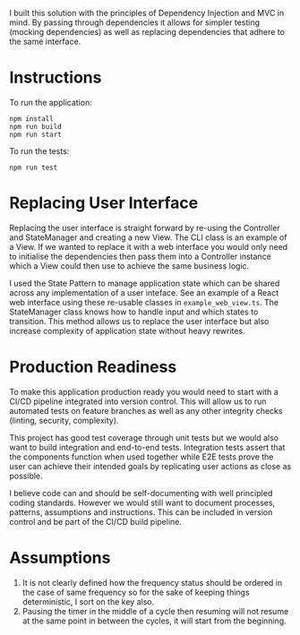 I built this solution with the principles of Dependency Injection and MVC in mind. By passing through dependencies it allows for simpler testing (mocking dependencies) as well as replacing dependencies that adhere to the same interface.

# Instructions

To run the application:

```
npm install
npm run build
npm run start
```

To run the tests:

```
npm run test
```

# Replacing User Interface

Replacing the user interface is straight forward by re-using the Controller and StateManager and creating a new View. The CLI class is an example of a View. If we wanted to replace it with a web interface you would only need to initialise the dependencies then pass them into a Controller instance which a View could then use to achieve the same business logic.

I used the State Pattern to manage application state which can be shared across any implementation of a user inteface. See an example of a React web interface using these re-usable classes in `example_web_view.ts`. The StateManager class knows how to handle input and which states to transition. This method allows us to replace the user interface but also increase complexity of application state without heavy rewrites.

# Production Readiness

To make this application production ready you would need to start with a CI/CD pipeline integrated into version control. This will allow us to run automated tests on feature branches as well as any other integrity checks (linting, security, complexity).

This project has good test coverage through unit tests but we would also want to build integration and end-to-end tests. Integration tests assert that the components function when used together while E2E tests prove the user can achieve their intended goals by replicating user actions as close as possible.

I believe code can and should be self-documenting with well principled coding standards. However we would still want to document processes, patterns, assumptions and instructions. This can be included in version control and be part of the CI/CD build pipeline.

# Assumptions

1. It is not clearly defined how the frequency status should be ordered in the case of same frequency so for the sake of keeping things deterministic, I sort on the key also.
2. Pausing the timer in the middle of a cycle then resuming will not resume at the same point in between the cycles, it will start from the beginning.
